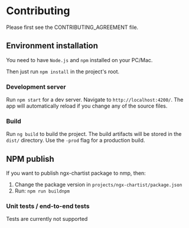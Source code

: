 # Contributing
Please first see the CONTRIBUTING_AGREEMENT file.


## Environment installation
You need to have `Node.js` and `npm` installed on your PC/Mac.

Then just run `npm install` in the project's root.


### Development server

Run `npm start` for a dev server. Navigate to `http://localhost:4200/`. The app will automatically reload if you change any of the source files.


### Build

Run `ng build` to build the project. The build artifacts will be stored in the `dist/` directory. Use the `-prod` flag for a production build.

## NPM publish
If you want to publish ngx-chartist package to nmp, then:
1. Change the package version in `projects/ngx-chartist/package.json`
2. Run: `npm run buildnpm`

### Unit tests / end-to-end tests
Tests are currently not supported

